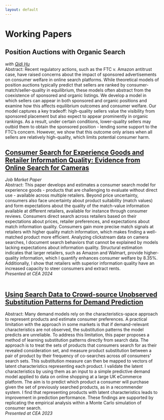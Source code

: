 ```yaml
---
layout: default
---
```

# Working Papers
## Position Auctions with Organic Search
*with [Qidi Hu](https://sites.google.com/view/qidi-hu/home)*  
Abstract: Recent regulatory actions, such as the FTC v. Amazon antitrust case, have raised concerns about the impact of sponsored advertisements on consumer welfare in online search platforms. While theoretical models of position auctions typically predict that sellers are ranked by consumer-match/seller-quality in equilibrium, these models often abstract from the coexistence of sponsored and organic listings. We develop a model in which sellers can appear in both sponsored and organic positions and examine how this affects equilibrium outcomes and consumer welfare. Our model captures a key tradeoff: high-quality sellers value the visibility from sponsored placement but also expect to appear prominently in organic rankings. As a result, under certain conditions, lower-quality sellers may outbid them to obtain the sponsored position - lending some support to the FTC’s concern. However, we show that this outcome only arises when all sellers are relatively high-quality, which limits potential consumer harm.

## [Consumer Search for Experience Goods and Retailer Information Quality: Evidence from Online Search for Cameras](/docs/inf_qual_con_srch.pdf)    
*Job Market Paper*  
Abstract: This paper develops and estimates a consumer search model for experience goods - products that are challenging to evaluate without direct use - available across multiple retailers. Beyond price uncertainty, consumers also face uncertainty about product suitability (match values) and form expectations about the quality of the match-value information available at different retailers, available for instance through consumer reviews. Consumers direct search across retailers based on their expectations about prices, retailer preferences, and expectations about match information quality. Consumers gain more precise match signals at retailers with higher quality match information, which makes finding a well-matched product more efficient. Analyzing clickstream data on camera searches, I document search behaviors that cannot be explained by models lacking expectations about information quality. Structural estimation indicates that larger retailers, such as Amazon and Walmart, provide higher-quality information, which I quantify enhances consumer welfare by 8.35%. Additionally, I show that retailers with superior information quality have an increased capacity to steer consumers and extract rents.  
*Presented at CEA 2024*
<br><br>
## [Using Search Data to Crowd-source Unobserved Substitution Patterns for Demand Prediction](/docs/subs_dem_pred.pdf)
Abstract: Many demand models rely on the characteristics-space approach to represent products and estimate consumer preferences. A practical limitation with the approach in some markets is that if demand-relevant characteristics are not observed, the substitution patterns the model predicts are unreliable. To address this limitation, this paper proposes a method of learning substitution patterns directly from search data. The approach is to treat the sets of products that consumers search for as their revealed consideration set, and measure product substitution between a pair of product by their frequency of co-searches across *all* consumers' search sets. This substitution measure can then be mapped to vectors of latent characteristics representing each product. I validate the latent characteristics by using them as an input to a simple predictive demand model applied to data on online shopping at a large UK eCommerce platform. The aim is to predict which product a consumer will purchase given the set of previously searched products, as in a recommender system. I find that representing products with latent characteristics leads to improvement in prediction performance. These findings are supported by replicating the empirical analysis within a Monte Carlo simulation of consumer search.  
*Presented at CEA 2023*